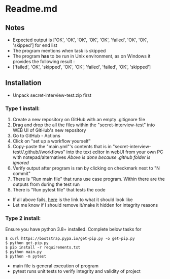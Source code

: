# Readme.md

## Notes

 - Expected output is ['OK', 'OK', 'OK', 'OK', 'OK', 'failed', 'OK', 'OK', 'skipped'] for end list
 - The program mentions when task is skipped
 - The program **has** to be run in Unix environment, as on Windows it provides the following result :
 - ['failed', 'OK', 'skipped', 'OK', 'OK', 'failed', 'failed', 'OK', 'skipped']

## Installation

 - Unpack secret-interview-test.zip first

###  Type 1 install:

 1. Create a new repository on GitHub with an empty .gitignore file
 2. Drag and drop the all the files within the "secret-interview-test" into WEB UI of GitHub's new repository
 3. Go to GitHub - Actions
 4. Click on "set up a workflow yourself"
 5. Copy-paste the  "main.yml"'s contents that is in "secret-interview-test//.github//workflows" into the text editor in  webUI from your own PC with notepad/alternatives
*Above is done because .github folder is ignored*
6. Verify output after program is ran by clicking on checkmark next to "N commit"
7. There is "Run main file" that runs use case program. Within there are the outputs from during the test run
8. There is "Run pytest file" that tests the code



 - If all above fails, [here](https://github.com/grigsos/secret-interview-test) is the link to what it should look like 
- Let me know if I should remove it/make it hidden for integrity reasons

### Type 2 install:
Ensure you have python 3.8+ installed. Complete below tasks for 
```console
$ curl https://bootstrap.pypa.io/get-pip.py -o get-pip.py
$ python get-pip.py
$ pip install -r requirements.txt
$ python main.py
$ python -m pytest

```

 - main file is general execution of program
 - pytest runs unit tests to verify integrity and validity of project

